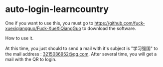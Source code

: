 # auto-login-learncountry
One if you want to use this, you must go to https://github.com/fuck-xuexiqiangguo/Fuck-XueXiQiangGuo to download the software.

How to use it.

At this time, you just should to send a mail with it's subject is "学习强国" to the mail address : 3215036952@qq.com. 
After several time, you will get a mail with the QR to login.
